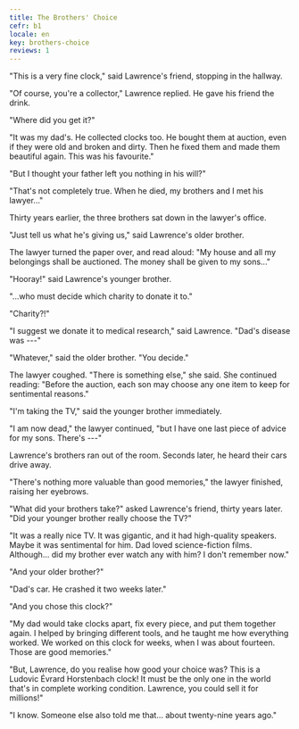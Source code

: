 ```yaml
---
title: The Brothers' Choice
cefr: b1
locale: en
key: brothers-choice
reviews: 1
---
```


"This is a very fine clock," said Lawrence's friend, stopping in the hallway.

"Of course, you're a collector," Lawrence replied. He gave his friend the drink.

"Where did you get it?"

"It was my dad's. He collected clocks too. He bought them at auction, even if they were old and broken and dirty. Then he fixed them and made them beautiful again. This was his favourite."

"But I thought your father left you nothing in his will?"

"That's not completely true. When he died, my brothers and I met his lawyer..."

Thirty years earlier, the three brothers sat down in the lawyer's office.

"Just tell us what he's giving us," said Lawrence's older brother.

The lawyer turned the paper over, and read aloud: "My house and all my belongings shall be auctioned. The money shall be given to my sons..."

"Hooray!" said Lawrence's younger brother.

"...who must decide which charity to donate it to."

"Charity?!"

"I suggest we donate it to medical research," said Lawrence. "Dad's disease was ---"

"Whatever," said the older brother. "You decide."

The lawyer coughed. "There is something else," she said. She continued reading: "Before the auction, each son may choose any one item to keep for sentimental reasons."

"I'm taking the TV," said the younger brother immediately.

"I am now dead," the lawyer continued, "but I have one last piece of advice for my sons. There's ---"

Lawrence's brothers ran out of the room. Seconds later, he heard their cars drive away.

"There's nothing more valuable than good memories," the lawyer finished, raising her eyebrows.

"What did your brothers take?" asked Lawrence's friend, thirty years later. "Did your younger brother really choose the TV?"

"It was a really nice TV. It was gigantic, and it had high-quality speakers. Maybe it was sentimental for him. Dad loved science-fiction films. Although... did my brother ever watch any with him? I don't remember now."

"And your older brother?"

"Dad's car. He crashed it two weeks later."

"And you chose this clock?"

"My dad would take clocks apart, fix every piece, and put them together again. I helped by bringing different tools, and he taught me how everything worked. We worked on this clock for weeks, when I was about fourteen. Those are good memories."

"But, Lawrence, do you realise how good your choice was? This is a Ludovic Évrard Horstenbach clock! It must be the only one in the world that's in complete working condition. Lawrence, you could sell it for millions!"

"I know. Someone else also told me that... about twenty-nine years ago."
